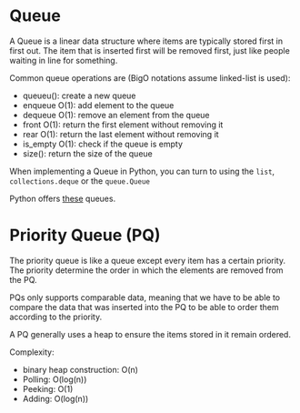 # Queue

A Queue is a linear data structure where items are typically stored first in first out. The item that is inserted first will be removed first, just like people waiting in line for something.

Common queue operations are (BigO notations assume linked-list is used):
- queueu(): create a new queue
- enqueue O(1): add element to the queue
- dequeue O(1): remove an element from the queue 
- front O(1): return the first element without removing it
- rear O(1): return the last element without removing it
- is_empty O(1): check if the queue is empty
- size(): return the size of the queue



When implementing a Queue in Python, you can turn to using the `list`, `collections.deque` or the `queue.Queue`


Python offers [these](https://github.com/python/cpython/blob/main/Lib/queue.py) queues.


# Priority Queue (PQ)

The priority queue is like a queue except every item has a certain priority. The priority determine the order in which the elements are removed from the PQ.

PQs only supports comparable data, meaning that we have to be able to compare the data that was inserted into the PQ to be able to order them according to the priority.

A PQ generally uses a heap to ensure the items stored in it remain ordered. 

Complexity:
- binary heap construction: O(n)
- Polling: O(log(n))
- Peeking: O(1)
- Adding: O(log(n))